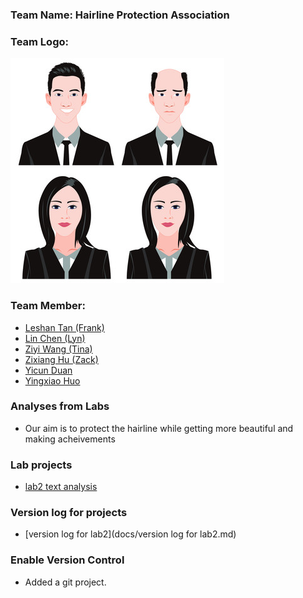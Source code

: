 <h3>Team Name: Hairline Protection Association </h3>

<h3>Team Logo:</h3> 

![alt text](./images/hairline.jpg "LOGO")


<h3>Team Member:</h3>

- [Leshan Tan (Frank)](contributors/LeshanTAN.md)
- [Lin Chen (Lyn)](contributors/LinCHEN.md)
- [Ziyi Wang (Tina)](contributors/ZiyiWANG.md)
- [Zixiang Hu (Zack)](contributors/ZixiangHU.md)
- [Yicun Duan](contributors/YicunDUAN.md)
- [Yingxiao Huo](contributors/YingxiaoHUO.md)


### Analyses from Labs
- Our aim is to protect the hairline while getting more beautiful and making acheivements

### Lab projects
- [lab2 text analysis](docs/lab02textAna-V2.md)

### Version log for projects
- [version log for lab2](docs/version log for lab2.md)

### Enable Version Control
- Added a git project.
